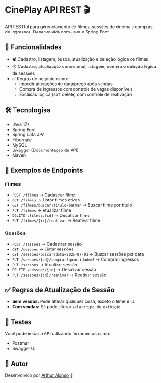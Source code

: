 # CinePlay API REST 🎬

API RESTful para gerenciamento de filmes, sessões de cinema e compras de ingressos. Desenvolvida com Java e Spring Boot.

## 🚀 Funcionalidades

- 📽️ Cadastro, listagem, busca, atualização e deleção lógica de filmes
- 🕒 Cadastro, atualização condicional, listagem, compra e deleção lógica de sessões
- ✅ Regras de negócio como:
  - Impedir alterações de data/preço após vendas
  - Compra de ingressos com controle de vagas disponíveis
  - Exclusão lógica (soft delete) com controle de reativação

## 🛠️ Tecnologias

- Java 17+
- Spring Boot
- Spring Data JPA
- Hibernate
- MySQL
- Swagger (Documentação da API)
- Maven

## 📄 Exemplos de Endpoints

### Filmes

- `POST /filmes` → Cadastrar filme
- `GET /filmes` → Listar filmes ativos
- `GET /filmes/buscar?titulo=batman` → Buscar filme por título
- `PUT /filmes` → Atualizar filme
- `DELETE /filmes/{id}` → Desativar filme
- `PUT /filmes/{id}/reativar` → Reativar filme

### Sessões

- `POST /sessoes` → Cadastrar sessão
- `GET /sessoes` → Listar sessões
- `GET /sessoes/buscar?data=2025-07-01` → Buscar sessões por data
- `PUT /sessoes/{id}/comprar?quantidade=3` → Comprar ingressos
- `PUT /sessoes` → Atualizar sessão
- `DELETE /sessoes/{id}` → Desativar sessão
- `PUT /sessoes/{id}/reativar` → Reativar sessão

## ✅ Regras de Atualização de Sessão

- **Sem vendas:** Pode alterar qualquer coisa, exceto o filme e ID.
- **Com vendas:** Só pode alterar `sala` e `tipo de exibição`.

## 🧪 Testes

Você pode testar a API utilizando ferramentas como:

- Postman
- Swagger UI 

## 🧠 Autor

Desenvolvido por [Arthur Alonso](https://github.com/Arthur-Alonso) 🚀
